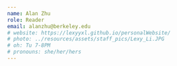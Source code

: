 ```yaml
---
name: Alan Zhu
role: Reader
email: alanzhu@berkeley.edu
# website: https://lexyyxl.github.io/personalWebsite/
# photo: ../resources/assets/staff_pics/Lexy_Li.JPG
# oh: Tu 7-8PM
# pronouns: she/her/hers
---
```

